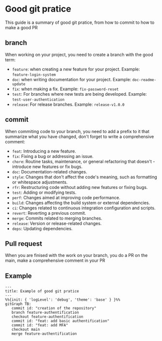 # Good git pratice

This guide is a summary of good git pratice, from how to commit to how to make a good PR

## branch

When working on your project, you need to create a branch with the good term:

- `feature`:      when creating a new feature for your project. Example: `feature-login-system`
- `doc`:          when writing documentation for your project. Example: `doc-readme-update`
- `fix`:          when making a fix. Example: `fix-password-reset`
- `test`:         For branches where new tests are being developed. Example: `test-user-authentication`
- `release`:      For release branches. Example: `release-v1.0.0`

## commit

When commiting code to your branch, you need to add a prefix to it that summarize what you have changed, don't forget to write a comprehensive comment:

- `feat`:       Introducing a new feature.
- `fix`:        Fixing a bug or addressing an issue.
- `chore`:      Routine tasks, maintenance, or general refactoring that doesn't  - introduce new features or fix bugs.
- `doc`:        Documentation-related changes.
- `style`:      Changes that don't affect the code's meaning, such as formatting or whitespace adjustments.
- `rfr`:        Restructuring code without adding new features or fixing bugs.
- `test`:       Adding or modifying tests.
- `perf`:       Changes aimed at improving code performance.
- `build`:      Changes affecting the build system or external dependencies.
- `ci`:         Changes related to continuous integration configuration and scripts.
- `revert`:     Reverting a previous commit.
- `merge`:      Commits related to merging branches.
- `release`:    Version or release-related changes.
- `deps`:       Updating dependencies.

## Pull request

When you are finised with the work on your branch, you do a PR on the main, make a comprehensive comment in your PR

## Example

```mermaid
---
title: Example of good git pratice
---
%%{init: { 'logLevel': 'debug', 'theme': 'base' } }%%
gitGraph TB:
   commit id: "creation of the repository"
   branch feature-authentification
   checkout feature-authentification
   commit id: "feat: add basic authentification"
   commit id: "feat: add MFA"
   checkout main
   merge feature-authentification
```
